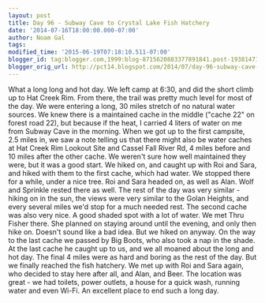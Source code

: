 ```yaml
---
layout: post
title: Day 96 - Subway Cave to Crystal Lake Fish Hatchery
date: '2014-07-16T18:00:00.000-07:00'
author: Noam Gal
tags:
modified_time: '2015-06-19T07:18:10.511-07:00'
blogger_id: tag:blogger.com,1999:blog-8715620883377891841.post-1938147149634144474
blogger_orig_url: http://pct14.blogspot.com/2014/07/day-96-subway-cave-to-crystal-lake-fish.html
---
```


 What a long long and hot day.
 We left camp at 6:30, and did the short climb up to Hat Creek Rim. From there,
 the trail was pretty much level for most of the day.
 We were entering a long, 30 miles stretch of no natural
 water sources. We knew there is a maintained cache in the middle ("cache 22" on forest road 22), but because if the
 heat, I carried 4 liters of water on me from Subway Cave in the morning.
 When we got up to the first campsite,
 2.5 miles in, we saw a note telling us that there might also be water caches at Hat Creek Rim Lookout Site and
 Cassel Fall River Rd, 4 miles before and 10 miles after the other cache. We weren't sure how well maintained they
 were, but it was a good start.
 We hiked on, and caught up with Roi and Sara, and hiked with them to the first
 cache, which had water. We stopped there for a while, under a nice tree. Roi and Sara headed on, as well as Alan.
 Wolf and Sprinkle rested there as well.
 The rest of the day was very similar -hiking on in the sun, the views
 were very similar to the Golan Heights, and every several miles we'd stop for a much needed rest.
 The second
 cache was also very nice. A good shaded spot with a lot of water. We met Thru Fisher there. She planned on staying
 around until the evening, and only then hike on. Doesn't sound like a bad idea. But we hiked on anyway.
 On the
 way to the last cache we passed by Big Boots, who also took a nap in the shade. At the last cache he caught up to
 us, and we all moaned about the long and hot day.
 The final 4 miles were as hard and boring as the rest of the
 day. But we finally reached the fish hatchery. We met up with Roi and Sara again, who decided to stay here after
 all, and Alan, and Beer.
 The location was great - we had toilets, power outlets, a house for a quick wash,
 running water and even Wi-Fi. An excellent place to end such a long day.
